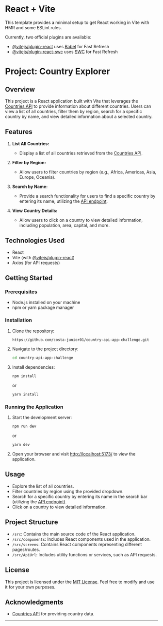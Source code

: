 # React + Vite

This template provides a minimal setup to get React working in Vite with HMR and some ESLint rules.

Currently, two official plugins are available:

- [@vitejs/plugin-react](https://github.com/vitejs/vite-plugin-react/blob/main/packages/plugin-react/README.md) uses [Babel](https://babeljs.io/) for Fast Refresh
- [@vitejs/plugin-react-swc](https://github.com/vitejs/vite-plugin-react-swc) uses [SWC](https://swc.rs/) for Fast Refresh

# Project: Country Explorer

## Overview

This project is a React application built with Vite that leverages the [Countries API](https://restcountries.com/) to provide information about different countries. Users can view a list of all countries, filter them by region, search for a specific country by name, and view detailed information about a selected country.

## Features

1. **List All Countries:**
   - Display a list of all countries retrieved from the [Countries API](https://restcountries.com/#get-all).

2. **Filter by Region:**
   - Allow users to filter countries by region (e.g., Africa, Americas, Asia, Europe, Oceania).

3. **Search by Name:**
   - Provide a search functionality for users to find a specific country by entering its name, utilizing the [API endpoint](https://restcountries.com/#endpoints-name).

4. **View Country Details:**
   - Allow users to click on a country to view detailed information, including population, area, capital, and more.

## Technologies Used

- React
- Vite (with [@vitejs/plugin-react](https://github.com/vitejs/vite-plugin-react))
- Axios (for API requests)

## Getting Started

### Prerequisites

- Node.js installed on your machine
- npm or yarn package manager

### Installation

1. Clone the repository:

   ```bash
   https://github.com/costa-junior01/country-api-app-challenge.git
   ```

2. Navigate to the project directory:

   ```bash
   cd country-api-app-challenge
   ```

3. Install dependencies:

   ```bash
   npm install
   ```

   or

   ```bash
   yarn install
   ```

### Running the Application

1. Start the development server:

   ```bash
   npm run dev
   ```

   or

   ```bash
   yarn dev
   ```

2. Open your browser and visit [http://localhost:5173/](http://localhost:5173/) to view the application.

## Usage

- Explore the list of all countries.
- Filter countries by region using the provided dropdown.
- Search for a specific country by entering its name in the search bar (utilizing the [API endpoint](https://restcountries.com/#endpoints-name)).
- Click on a country to view detailed information.

## Project Structure

- `/src`: Contains the main source code of the React application.
- `/src/components`: Includes React components used in the application.
- `/src/screens`: Contains React components representing different pages/routes.
- `/src/ApiUrl`: Includes utility functions or services, such as API requests.

## License
This project is licensed under the [MIT License](LICENSE). Feel free to modify and use it for your own purposes.

## Acknowledgments

- [Countries API](https://restcountries.com/) for providing country data.

---
